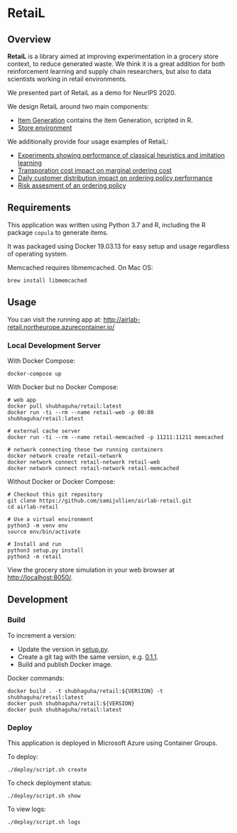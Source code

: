# RetaiL

## Overview

__RetaiL__ is a library aimed at improving experimentation in a grocery store context, to reduce generated waste. We think it is a great addition for both reinforcement learning and supply chain researchers, but also to data scientists working in retail environments.

We presented part of RetaiL as a demo for NeurIPS 2020.

We design RetaiL around two main components: 

 * [Item Generation](https://github.com/samijullien/airlab-retail/tree/master/retail/item_generation) contains the item Generation, scripted in R.
 * [Store environment](https://github.com/samijullien/airlab-retail/tree/master/retail/retail.py) 

We additionally provide four usage examples of RetaiL:

 * [Experiments showing performance of classical heuristics and imitation learning](notebooks/Experiments.ipynb)
 * [Transporation cost impact on marginal ordering cost](notebooks/Transportation_cost.ipynb)
 * [Daily customer distribution impact on ordering policy performance](notebooks/Intraday_dist_impact.ipynb)
 * [Risk assesment of an ordering policy](notebooks/cvar_computation.ipynb)

## Requirements

This application was written using Python 3.7 and R, including the R package `copula` to generate items.

It was packaged using Docker 19.03.13 for easy setup and usage regardless of operating system.

Memcached requires libmemcached. On Mac OS:

	brew install libmemcached

## Usage

You can visit the running app at: <http://airlab-retail.northeurope.azurecontainer.io/>

### Local Development Server

With Docker Compose:

	docker-compose up

With Docker but no Docker Compose:

	# web app
	docker pull shubhaguha/retail:latest
	docker run -ti --rm --name retail-web -p 80:80 shubhaguha/retail:latest

	# external cache server
	docker run -ti --rm --name retail-memcached -p 11211:11211 memcached

	# network connecting these two running containers
	docker network create retail-network
	docker network connect retail-network retail-web
	docker network connect retail-network retail-memcached

Without Docker or Docker Compose:

	# Checkout this git repository
	git clone https://github.com/samijullien/airlab-retail.git
	cd airlab-retail

	# Use a virtual environment
	python3 -m venv env
	source env/bin/activate

	# Install and run
	python3 setup.py install
	python3 -m retail

View the grocery store simulation in your web browser at <http://localhost:8050/>.

## Development

### Build

To increment a version:

- Update the version in [setup.py](setup.py).
- Create a git tag with the same version, e.g. [0.1.1](https://github.com/samijullien/airlab-retail/releases/tag/0.1.1).
- Build and publish Docker image.

Docker commands:

	docker build . -t shubhaguha/retail:${VERSION} -t shubhaguha/retail:latest
	docker push shubhaguha/retail:${VERSION}
	docker push shubhaguha/retail:latest

### Deploy

This application is deployed in Microsoft Azure using Container Groups.

To deploy:

	./deploy/script.sh create

To check deployment status:

	./deploy/script.sh show

To view logs:

	./deploy/script.sh logs
